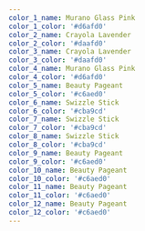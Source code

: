 ```yaml
---
color_1_name: Murano Glass Pink
color_1_color: '#d6afd0'
color_2_name: Crayola Lavender
color_2_color: '#daafd0'
color_3_name: Crayola Lavender
color_3_color: '#daafd0'
color_4_name: Murano Glass Pink
color_4_color: '#d6afd0'
color_5_name: Beauty Pageant
color_5_color: '#c6aed0'
color_6_name: Swizzle Stick
color_6_color: '#cba9cd'
color_7_name: Swizzle Stick
color_7_color: '#cba9cd'
color_8_name: Swizzle Stick
color_8_color: '#cba9cd'
color_9_name: Beauty Pageant
color_9_color: '#c6aed0'
color_10_name: Beauty Pageant
color_10_color: '#c6aed0'
color_11_name: Beauty Pageant
color_11_color: '#c6aed0'
color_12_name: Beauty Pageant
color_12_color: '#c6aed0'
---
```

